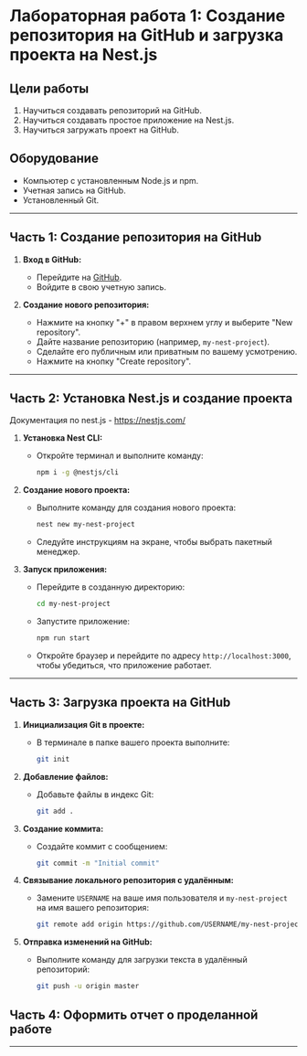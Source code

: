 # Лабораторная работа 1: Создание репозитория на GitHub и загрузка проекта на Nest.js

## Цели работы
1. Научиться создавать репозиторий на GitHub.
2. Научиться создавать простое приложение на Nest.js.
3. Научиться загружать проект на GitHub.

## Оборудование
- Компьютер с установленным Node.js и npm.
- Учетная запись на GitHub.
- Установленный Git.

---

## Часть 1: Создание репозитория на GitHub

1. **Вход в GitHub:**
   - Перейдите на [GitHub](https://github.com).
   - Войдите в свою учетную запись.

2. **Создание нового репозитория:**
   - Нажмите на кнопку "+" в правом верхнем углу и выберите "New repository".
   - Дайте название репозиторию (например, `my-nest-project`).
   - Сделайте его публичным или приватным по вашему усмотрению.
   - Нажмите на кнопку "Create repository".

---

## Часть 2: Установка Nest.js и создание проекта

Документация по nest.js - https://nestjs.com/

1. **Установка Nest CLI:**
   - Откройте терминал и выполните команду:
     ```bash
     npm i -g @nestjs/cli
     ```

2. **Создание нового проекта:**
   - Выполните команду для создания нового проекта:
     ```bash
     nest new my-nest-project
     ```
   - Следуйте инструкциям на экране, чтобы выбрать пакетный менеджер.

3. **Запуск приложения:**
   - Перейдите в созданную директорию:
     ```bash
     cd my-nest-project
     ```
   - Запустите приложение:
     ```bash
     npm run start
     ```
   - Откройте браузер и перейдите по адресу `http://localhost:3000`, чтобы убедиться, что приложение работает.

---

## Часть 3: Загрузка проекта на GitHub

1. **Инициализация Git в проекте:**
   - В терминале в папке вашего проекта выполните:
     ```bash
     git init
     ```

2. **Добавление файлов:**
   - Добавьте файлы в индекс Git:
     ```bash
     git add .
     ```

3. **Создание коммита:**
   - Создайте коммит с сообщением:
     ```bash
     git commit -m "Initial commit"
     ```

4. **Связывание локального репозитория с удалённым:**
   - Замените `USERNAME` на ваше имя пользователя и `my-nest-project` на имя вашего репозитория:
     ```bash
     git remote add origin https://github.com/USERNAME/my-nest-project.git
     ```

5. **Отправка изменений на GitHub:**
   - Выполните команду для загрузки текста в удалённый репозиторий:
     ```bash
     git push -u origin master
     ```

## Часть 4: Оформить отчет о проделанной работе

---
